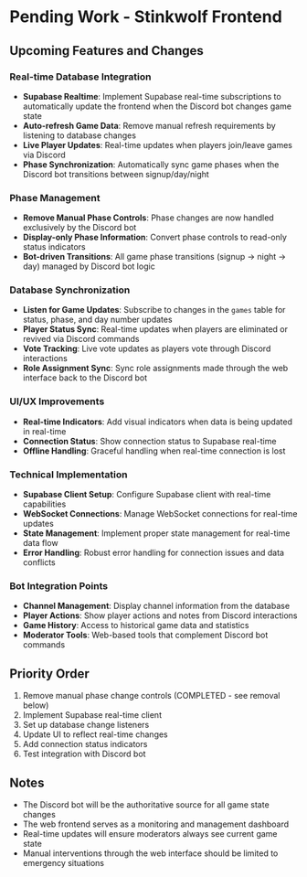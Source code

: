 # Pending Work - Stinkwolf Frontend

## Upcoming Features and Changes

### Real-time Database Integration
- **Supabase Realtime**: Implement Supabase real-time subscriptions to automatically update the frontend when the Discord bot changes game state
- **Auto-refresh Game Data**: Remove manual refresh requirements by listening to database changes
- **Live Player Updates**: Real-time updates when players join/leave games via Discord
- **Phase Synchronization**: Automatically sync game phases when the Discord bot transitions between signup/day/night

### Phase Management
- **Remove Manual Phase Controls**: Phase changes are now handled exclusively by the Discord bot
- **Display-only Phase Information**: Convert phase controls to read-only status indicators
- **Bot-driven Transitions**: All game phase transitions (signup → night → day) managed by Discord bot logic

### Database Synchronization
- **Listen for Game Updates**: Subscribe to changes in the `games` table for status, phase, and day number updates
- **Player Status Sync**: Real-time updates when players are eliminated or revived via Discord commands
- **Vote Tracking**: Live vote updates as players vote through Discord interactions
- **Role Assignment Sync**: Sync role assignments made through the web interface back to the Discord bot

### UI/UX Improvements
- **Real-time Indicators**: Add visual indicators when data is being updated in real-time
- **Connection Status**: Show connection status to Supabase real-time
- **Offline Handling**: Graceful handling when real-time connection is lost

### Technical Implementation
- **Supabase Client Setup**: Configure Supabase client with real-time capabilities
- **WebSocket Connections**: Manage WebSocket connections for real-time updates
- **State Management**: Implement proper state management for real-time data flow
- **Error Handling**: Robust error handling for connection issues and data conflicts

### Bot Integration Points
- **Channel Management**: Display channel information from the database
- **Player Actions**: Show player actions and notes from Discord interactions
- **Game History**: Access to historical game data and statistics
- **Moderator Tools**: Web-based tools that complement Discord bot commands

## Priority Order
1. Remove manual phase change controls (COMPLETED - see removal below)
2. Implement Supabase real-time client
3. Set up database change listeners
4. Update UI to reflect real-time changes
5. Add connection status indicators
6. Test integration with Discord bot

## Notes
- The Discord bot will be the authoritative source for all game state changes
- The web frontend serves as a monitoring and management dashboard
- Real-time updates will ensure moderators always see current game state
- Manual interventions through the web interface should be limited to emergency situations
